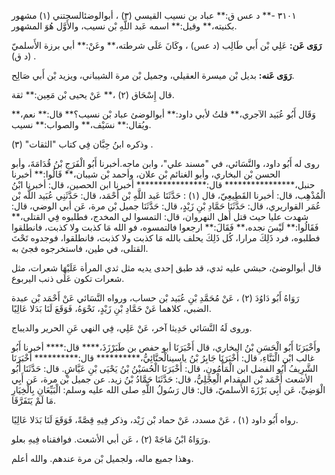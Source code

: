 ٣١٠١ -** د عس ق:** عباد بن نسيب القيسي (٣) ، أبوالوضئالسحتني (١) مشهور بكنيته،** وقيل:** اسمه عَبد اللَّهِ بْن نسيب، والأَوَّل هُوَ المشهور.

**رَوَى عَن:** عَلِي بْن أَبي طَالِب (د عس) ، وكَانَ عَلَى شرطته،** وعَنْ:** أبي برزة الأَسلميّ (د ق) .

**رَوَى عَنه:** بديل بْن ميسرة العقيلي، وجميل بْن مرة الشيباني، ويزيد بْن أَبي صَالِح.

قال إِسْحَاق (٢) ،** عَنْ يحيى بْن مَعِين:** ثقة.

وَقَال أَبُو عُبَيد الآجري،** قلتُ لأبي داود:** أبوالوضئ عباد بْن نسيب؟** قال:** نعم،** ويُقال:** نسَيْف،** والصواب:** نسيب.

وذكره ابنُ حِبَّان فِي كتاب "الثقات" (٣) .

روى له أَبُو داود، والنَّسَائي، في "مسند علي"، وابن ماجه.أخبرنا أَبُو الْفَرَجِ بْنُ قُدَامَةَ، وأبو الحسن بْن البخاري، وأبو الغنائم بْن علان، وأحمد بْن شيبان،** قَالُوا:** أخبرنا حنبل،**************** قال:**************** أخبرنا ابن الحصين، قال: أخبرنا ابْنُ الْمُذْهِب، قال: أخبرنا القَطِيعِيّ، قال (١) : حَدَّثَنَا عَبد اللَّهِ بْن أَحْمَد، قال: حَدَّثَنِي عُبَيد اللَّه بْن عُمَر القواريري، قال: حَدَّثَنَا حَمَّادِ بْنِ زَيْدٍ، قال: حَدَّثَنَا جميل بْن مرة، عَن أبي الوضي، قال: شهدت عليا حيث قتل أَهل النهروان، قال: التمسوا لي المخدج، فطلبوه فِي القتلى،** فَقَالُوا:** لَيْسَ نجده،** فَقَالَ:** ارجعوا فالتمسوه، فو الله مَا كذبت ولا كذبت، فانطلقوا فطلبوه، فرد ذَلِكَ مرارا، كُل ذَلِكَ يحلف بالله مَا كذبت ولا كذبت، فانطلقوا، فوجدوه تَحْتَ القتلى، في طين، فاستخرجوه فجئ به.

قال أبوالوضئ، حبشي عليه ثدي، قد طبق إحدى يديه مثل ثدي المرأة عَلَيْهَا شعرات، مثل شعرات تكون عَلَى ذنب اليربوع.

رَوَاهُ أَبُو دَاوُدَ (٢) ، عَنْ مُحَمَّدِ بْنِ عُبَيد بْن حساب، ورواه النَّسَائي عَنْ أَحْمَد بْن عبدة الضبي، كلاهما عَنْ حَمَّادِ بْنِ زَيْدٍ، نَحْوَهُ، فَوَقَعَ لَنَا بَدَلا عَالِيًا.

وروى لَهُ النَّسَائي حَدِيثا آخر، عَنْ عَلِي، فِي النهي عَنِ الحرير والديباج.

وأَخْبَرَنَا أَبُو الْحَسَنِ بْنُ البخاري، قال أَخْبَرَنَا أبو حفص بن طَبَرْزَذَ،**** قال:**** أخبرنا أَبُو غالب ابْن الْبَنَّاءِ، قال: أَخْبَرَنَا جَابِرُ بْنُ ياسينالْحنَّائِيُّ،********** قال:********** أَخْبَرَنَا الشَّرِيفُ أَبُو الفضل ابن الْمَأْمُونِ، قال: أَخْبَرَنَا الْحُسَيْنُ بْنُ يَحْيَى بْنِ عَيَّاشٍ. قال: حَدَّثَنَا أَبُو الأشعث أَحْمَد بْن المقدام الْعِجْلِيُّ، قال: حَدَّثَنَا حَمَّادُ بْنُ زيد. عن جميل بْن مرة، عَن أَبِي الْوَضِيِّ، عَن أَبِي بَرْزَةَ الأَسلميّ، قال: قال رَسُولُ اللَّهِ صلى الله عليه وسلم: الْبَيِّعَانِ بِالْخِيَارِ مَا لَمْ يَتَفَرَّقَا.

رواه أَبُو داود (١) ، عَنْ مسدد، عَنْ حماد بْن زَيْد، وذكر فِيهِ قِصَّةً، فَوَقَعَ لَنَا بَدَلا عَالِيًا.

ورَوَاهُ ابْنُ مَاجَهْ (٢) ، عَن أبي الأشعث. فوافقناه فِيهِ بعلو.

وهذا جميع ماله، ولجميل بْن مرة عندهم. والله أعلم.